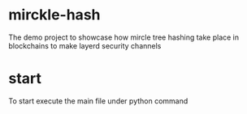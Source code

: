 # mirckle-hash
The demo project to showcase how mircle tree hashing take place in blockchains to make layerd security channels
# start 
To start execute the main file under python command
